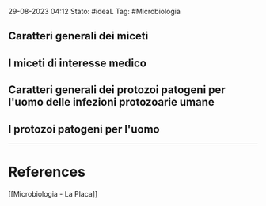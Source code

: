 29-08-2023 04:12
Stato: #ideaL
Tag: #Microbiologia 

## Caratteri generali dei miceti
## I miceti di interesse medico
## Caratteri generali dei protozoi patogeni per l'uomo delle infezioni protozoarie umane
## I protozoi patogeni per l'uomo

---
# References
[[Microbiologia - La Placa]]